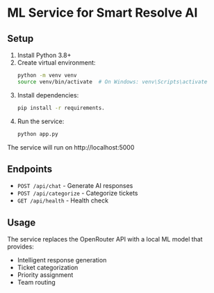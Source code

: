 
# ML Service for Smart Resolve AI

## Setup

1. Install Python 3.8+
2. Create virtual environment:
   ```bash
   python -m venv venv
   source venv/bin/activate  # On Windows: venv\Scripts\activate
   ```
3. Install dependencies:
   ```bash
   pip install -r requirements.
   ```
4. Run the service:
   ```bash
   python app.py
   ```

The service will run on http://localhost:5000

## Endpoints

- `POST /api/chat` - Generate AI responses
- `POST /api/categorize` - Categorize tickets
- `GET /api/health` - Health check

## Usage

The service replaces the OpenRouter API with a local ML model that provides:
- Intelligent response generation
- Ticket categorization
- Priority assignment
- Team routing
